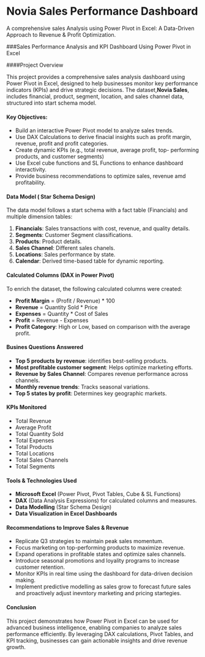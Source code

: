 # Novia Sales Performance Dashboard
A comprehensive sales Analysis using  Power Pivot in Excel: A Data-Driven Approach to Revenue & Profit Optimization.

###Sales Performance Analysis and KPI Dashboard Using Power Pivot in Excel

####Project Overview

This project provides a comprehensive sales analysis dashboard using Power Pivot in Excel, designed to help businesses monitor key performance indicators (KPIs)
and drive strategic decisions. The dataset,**Novia Sales**, includes financial, product, segment, location, and sales channel data, structured into start schema model.

#### Key Objectives:

*  Build an interactive Power Pivot model to analyze sales trends.
*  Use DAX Calculations to derive finacial insights such as profit margin, revenue, profit and profit categories.
*  Create dynamic KPIs (e.g., total revenue, average profit, top- performing products, and customer segments)
*  Use Excel cube functions and SL Functions to enhance dashboard interactivity.
*  Provide business recommendations to optimize sales, revenue amd profitability.

#### Data Model ( Star Schema Design)
The data model follows a start schema with a fact table (Financials) and multiple dimension tables:

1. **Financials**: Sales transactions with cost, revenue, and quality details.
2. **Segments**: Customer Segment classifications.
3. **Products**: Product details.
4. **Sales Channel**: Different sales chanels.
5. **Locations**: Sales performance by state.
6. **Calendar**: Derived time-based table for dynamic reporting.

#### Calculated Columns (DAX in Power Pivot)
To enrich the dataset, the following calculated columns were created:

* **Profit Margin** = (Profit / Revenue) * 100
* **Revenue** = Quantity Sold * Price
* **Expenses** = Quantity * Cost of Sales
* **Profit** = Revenue - Expenses
* **Profit Category**: High or Low, based on comparison with the average profit.

#### Busines Questions Answered
* **Top 5 products by revenue**: identifies best-selling products.
* **Most profitable customer segment**: Helps optimize marketing efforts.
* **Revenue by Sales Channel**: Compares revenue performance across channels.
* **Monthly revenue trends**: Tracks seasonal variations.
* **Top 5 states by profit**: Determines key geographic markets.

#### KPIs Monitored

* Total Revenue
* Average Profit
* Total Quantity Sold
* Total Expenses
* Total Products
* Total Locations
* Total Sales Channels
* Total Segments

#### Tools & Technologies Used

* **Microsoft Excel** (Power Pivot, Pivot Tables, Cube & SL Functions)
* **DAX** (Data Analysis Expressions) for calculated columns and measures.
* **Data Modelling** (Star Schema Design)
* **Data Visualization in Excel Dashboards**

#### Recommendations to Improve Sales & Revenue

* Replicate Q3 strategies to maintain peak sales momentum.
* Focus marketing on top-performing products to maximize revenue.
* Expand operations in profitable states and optimize sales channels.
* Introduce seasonal promotions and loyality programs to increase customer retention.
* Monitor KPIs in real time using the dashboard for data-driven decision making.
* Implement predictive modelling as sales grow to forecast future sales and proactively adjust inevntory marketing and pricing startegies.

#### Conclusion

This project demonstrates how Power Pivot in Excel can be used for advanced business intelligence, enabling companies to analyze sales performance efficiently. By leveraging DAX calculations, Pivot Tables, and KPI tracking, businesses can gain actionable insights and drive revenue growth.
